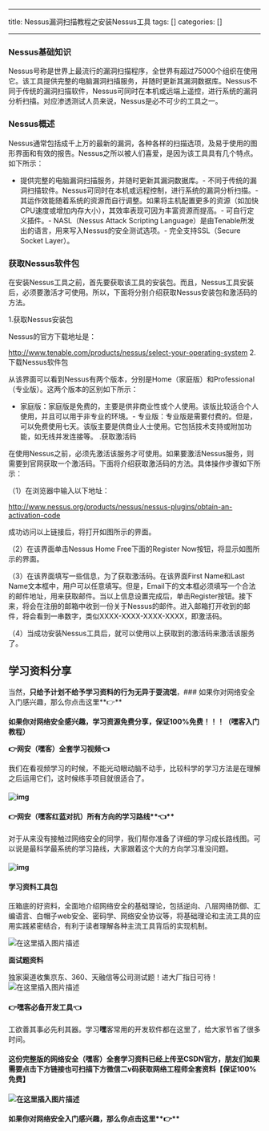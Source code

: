 
--- 
title:  Nessus漏洞扫描教程之安装Nessus工具 
tags: []
categories: [] 

---
### Nessus基础知识

Nessus号称是世界上最流行的漏洞扫描程序，全世界有超过75000个组织在使用它。该工具提供完整的电脑漏洞扫描服务，并随时更新其漏洞数据库。Nessus不同于传统的漏洞扫描软件，Nessus可同时在本机或远端上遥控，进行系统的漏洞分析扫描。对应渗透测试人员来说，Nessus是必不可少的工具之一。

### Nessus概述

Nessus通常包括成千上万的最新的漏洞，各种各样的扫描选项，及易于使用的图形界面和有效的报告。Nessus之所以被人们喜爱，是因为该工具具有几个特点。如下所示：
- 提供完整的电脑漏洞扫描服务，并随时更新其漏洞数据库。- 不同于传统的漏洞扫描软件。Nessus可同时在本机或远程控制，进行系统的漏洞分析扫描。- 其运作效能随着系统的资源而自行调整。如果将主机配置更多的资源（如加快CPU速度或增加内存大小），其效率表现可因为丰富资源而提高。- 可自行定义插件。- NASL（Nessus Attack Scripting Language）是由Tenable所发出的语言，用来写入Nessus的安全测试选项。- 完全支持SSL（Secure Socket Layer）。
### 获取Nessus软件包

在安装Nessus工具之前，首先要获取该工具的安装包。而且，Nessus工具安装后，必须要激活才可使用。所以，下面将分别介绍获取Nessus安装包和激活码的方法。

1.获取Nessus安装包

Nessus的官方下载地址是：

http://www.tenable.com/products/nessus/select-your-operating-system 2.下载Nessus软件包

从该界面可以看到Nessus有两个版本，分别是Home（家庭版）和Professional（专业版）。这两个版本的区别如下所示：
- 家庭版：家庭版是免费的，主要是供非商业性或个人使用。该版比较适合个人使用，并且可以用于非专业的环境。- 专业版：专业版是需要付费的。但是，可以免费使用七天。该版主要是供商业人士使用。它包括技术支持或附加功能，如无线并发连接等。
.获取激活码

在使用Nessus之前，必须先激活该服务才可使用。如果要激活Nessus服务，则需要到官网获取一个激活码。下面将介绍获取激活码的方法。具体操作步骤如下所示：

（1）在浏览器中输入以下地址：

http://www.nessus.org/products/nessus/nessus-plugins/obtain-an-activation-code

成功访问以上链接后，将打开如图所示的界面。 <img src="https://img-blog.csdnimg.cn/img_convert/3354e5f864818c0789ac1c231e999e8d.png" alt="">

（2）在该界面单击Nessus Home Free下面的Register Now按钮，将显示如图所示的界面。 <img src="https://img-blog.csdnimg.cn/img_convert/a77a0ff113b88f6090a95d30a24f5e95.png" alt="">

（3）在该界面填写一些信息，为了获取激活码。在该界面First Name和Last Name文本框中，用户可以任意填写。但是，Email下的文本框必须填写一个合法的邮件地址，用来获取邮件。当以上信息设置完成后，单击Register按钮。接下来，将会在注册的邮箱中收到一份关于Nessus的邮件。进入邮箱打开收到的邮件，将会看到一串数字，类似XXXX-XXXX-XXXX-XXXX，即激活码。

（4）当成功安装Nessus工具后，就可以使用以上获取到的激活码来激活该服务了。

## 学习资料分享

当然，**只给予计划不给予学习资料的行为无异于耍流氓**，### 如果你对网络安全入门感兴趣，那么你点击这里**👉**

**如果你对网络安全感兴趣，学习资源免费分享，保证100%免费！！！（嘿客入门教程）**

**👉网安（嘿客）全套学习视频👈**

我们在看视频学习的时候，不能光动眼动脑不动手，比较科学的学习方法是在理解之后运用它们，这时候练手项目就很适合了。

#### 

#### <img src="https://img-blog.csdnimg.cn/img_convert/d1c617b78ee48eda7601e5b803e69276.png" alt="img">

#### **👉网安（嘿客红蓝对抗）所有方向的学习路线****👈**

对于从来没有接触过网络安全的同学，我们帮你准备了详细的学习成长路线图。可以说是最科学最系统的学习路线，大家跟着这个大的方向学习准没问题。

#### <img src="https://img-blog.csdnimg.cn/img_convert/de55dfd737dae0cf88e416d0454b17a8.png" alt="img">

#### 学习资料工具包

压箱底的好资料，全面地介绍网络安全的基础理论，包括逆向、八层网络防御、汇编语言、白帽子web安全、密码学、网络安全协议等，将基础理论和主流工具的应用实践紧密结合，有利于读者理解各种主流工具背后的实现机制。

<img src="https://img-blog.csdnimg.cn/9609a53465cf4253b492a5185896fa71.png" alt="在这里插入图片描述">

**面试题资料**

独家渠道收集京东、360、天融信等公司测试题！进大厂指日可待！ <img src="https://img-blog.csdnimg.cn/f5f267c281c543fb9cc9af53b9003a37.png" alt="在这里插入图片描述">

#### **👉<strong><strong>嘿客必备开发工具**</strong>👈</strong>

工欲善其事必先利其器。学习**嘿**客常用的开发软件都在这里了，给大家节省了很多时间。

#### 这份完整版的网络安全（**嘿**客）全套学习资料已经上传至CSDN官方，朋友们如果需要点击下方链接**也可扫描下方微信二v码获取网络工程师全套资料**【保证100%免费】

#### <img src="https://img-blog.csdnimg.cn/img_convert/16c400294b6fda8f01400f24f1f12b0c.png" alt="在这里插入图片描述">

#### 如果你对网络安全入门感兴趣，那么你点击这里**👉**
